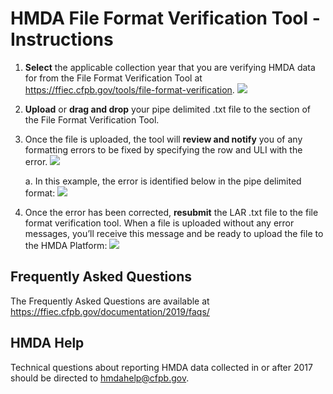 # HMDA File Format Verification Tool - Instructions 

1. **Select** the applicable collection year that you are verifying HMDA data for from the File Format Verification Tool at https://ffiec.cfpb.gov/tools/file-format-verification.
![](https://raw.githubusercontent.com/cfpb/hmda-frontend/master/src/documentation/markdown/images/ffvt/Applicable_Year.png)

2. **Upload** or **drag and drop** your pipe delimited .txt file to the section of the File Format Verification Tool.

3.	Once the file is uploaded, the tool will **review and notify** you of any formatting errors to be fixed by specifying the row and ULI with the error.
![](https://raw.githubusercontent.com/cfpb/hmda-frontend/master/src/documentation/markdown/images/ffvt/Formatting_error.png)

    a.	In this example, the error is identified below in the pipe delimited format:
![](https://raw.githubusercontent.com/cfpb/hmda-frontend/master/src/documentation/markdown/images/ffvt/File_with_formatting_error.png)
  
4.	Once the error has been corrected, **resubmit** the LAR .txt file to the file format verification tool. When a file is uploaded without any error messages, you’ll receive this message and be ready to upload the file to the HMDA Platform:
![](https://raw.githubusercontent.com/cfpb/hmda-frontend/master/src/documentation/markdown/images/ffvt/Congrats_message.png)
 

## Frequently Asked Questions
The Frequently Asked Questions are available at https://ffiec.cfpb.gov/documentation/2019/faqs/


##	HMDA Help
Technical questions about reporting HMDA data collected in or after 2017 should be directed to hmdahelp@cfpb.gov.
